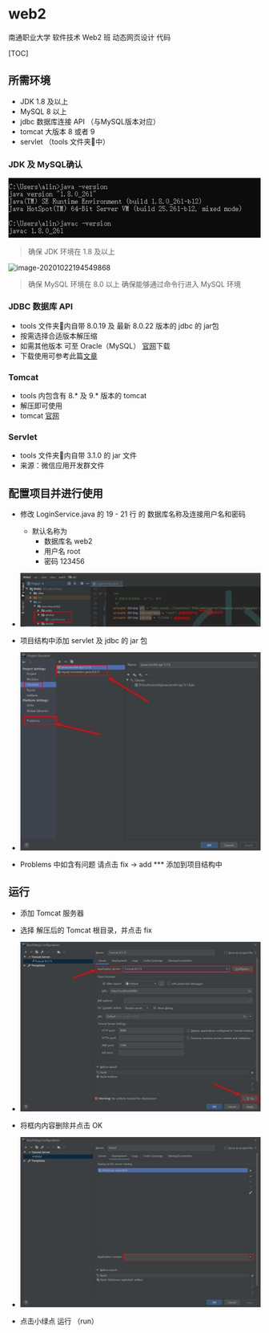 # web2

南通职业大学 软件技术 Web2 班 动态网页设计 代码



[TOC]







## 所需环境

- JDK 1.8 及以上
- MySQL 8 以上
- jdbc  数据库连接 API （与MySQL版本对应）
- tomcat 大版本 8 或者 9
- servlet   （tools 文件夹📂中）



### JDK 及 MySQL确认

![java_version](https://raw.githubusercontent.com/runlin-wang/img/master/img/java_version.png)

>  确保 JDK 环境在 1.8 及以上

![image-20201022194549868](W:\web2\image\mysql_version.png)

> 确保 MySQL 环境在 8.0 以上 确保能够通过命令行进入 MySQL 环境



### JDBC 数据库 API

- tools 文件夹📂内自带 8.0.19 及 最新 8.0.22 版本的 jdbc 的 jar包
- 按需选择合适版本解压缩
- 如需其他版本 可至 Oracle（MySQL） [官网](https://dev.mysql.com/downloads/connector/j/)下载
- 下载使用可参考此篇[文章](https://www.cnblogs.com/NyanKoSenSei/p/11510438.html)



### Tomcat

- tools 内包含有 8.* 及 9.* 版本的 tomcat 
- 解压即可使用
- tomcat [官网](https://tomcat.apache.org/index.html)



### Servlet

- tools 文件夹📂内自带 3.1.0 的 jar 文件
- 来源：微信应用开发群文件



## 配置项目并进行使用

- 修改 LoginService.java 的 19 - 21 行 的 数据库名称及连接用户名和密码
  - 默认名称为
    - 数据库名 web2
    - 用户名     root
    - 密码        123456
- ![image-20201022201732197](https://raw.githubusercontent.com/runlin-wang/img/master/img/config.png)



- 项目结构中添加 servlet 及 jdbc 的 jar 包
- ![image-20201022202931141](https://raw.githubusercontent.com/runlin-wang/img/master/img/config2.png)

- Problems 中如含有问题 请点击 fix -> add *** 添加到项目结构中

## 运行

- 添加 Tomcat 服务器
- 选择 解压后的 Tomcat 根目录，并点击 fix
- ![image-20201022203519778](https://raw.githubusercontent.com/runlin-wang/img/master/img/config3.png)

- 将框内内容删除并点击 OK
- ![image-20201022203827590](https://raw.githubusercontent.com/runlin-wang/img/master/img/config4.png)
- 点击小绿点 运行 （run）